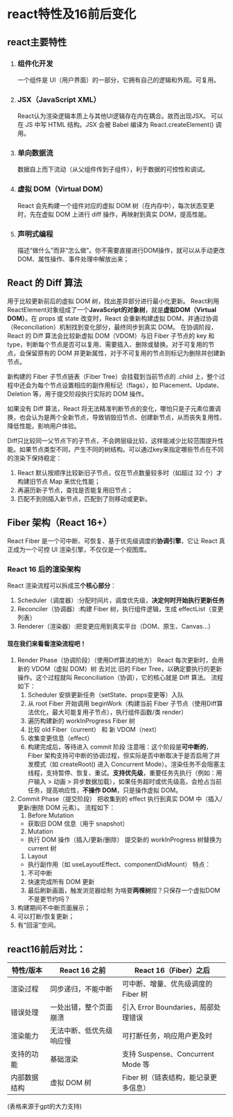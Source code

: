 # react特性及16前后变化
## react主要特性
1. ### 组件化开发       
    一个组件是 UI（用户界面）的一部分，它拥有自己的逻辑和外观。可复用。
2. ### JSX（JavaScript XML）
   React认为渲染逻辑本质上与其他UI逻辑存在内在耦合。故而出现JSX。
   可以在 JS 中写 HTML 结构。JSX 会被 Babel 编译为 React.createElement() 调用。
3. ### 单向数据流
   数据自上而下流动（从父组件传到子组件），利于数据的可控性和调试。
4. ### 虚拟 DOM（Virtual DOM）
   React 会先构建一个组件对应的虚拟 DOM 树（在内存中），每次状态变更时，先在虚拟 DOM 上进行 diff 操作，再映射到真实 DOM，提高性能。
5. ### 声明式编程
   描述“做什么”而非“怎么做”。你不需要直接进行DOM操作，就可以从手动更改DOM、属性操作、事件处理中解放出来；
## React 的 Diff 算法
用于比较更新前后的虚拟 DOM 树，找出差异部分进行最小化更新。
React利用ReactElement对象组成了一个**JavaScript的对象树**，就是**虚拟DOM（Virtual DOM）**。在 props 或 state 改变时，React 会重新构建虚拟 DOM，并通过协调（Reconciliation）机制找到变化部分，最终同步到真实 DOM。
在协调阶段，React 的 Diff 算法会比较新虚拟 DOM（VDOM）与旧 Fiber 子节点的 key 和 type，判断每个节点是否可以复用、需要插入、删除或替换。对于可复用的节点，会保留原有的 DOM 并更新属性，对于不可复用的节点则标记为删除并创建新节点。

新构建的 Fiber 子节点链表（Fiber Tree）会挂载到当前节点的 .child 上，整个过程中还会为每个节点设置相应的副作用标记（flags），如 Placement、Update、Deletion 等，用于提交阶段执行实际的 DOM 操作。

如果没有 Diff 算法，React 将无法精准判断节点的变化，哪怕只是子元素位置调换，也会认为是两个全新节点，导致销毁旧节点、创建新节点，从而丧失复用性、降低性能，影响用户体验。

Diff只比较同一父节点下的子节点，不会跨层级比较，这样能减少比较范围提升性能。如果节点类型不同，产生不同的树结构。可以通过key来指定哪些节点在不同的渲染下保持稳定：
1. React 默认按顺序比较新旧子节点，仅在节点数量较多时（如超过 32 个）才构建旧节点 Map 来优化性能；
2. 再遍历新子节点，查找是否能复用旧节点；
3. 匹配不到则插入新节点，匹配到了则移动或更新。
## Fiber 架构（React 16+）
React Fiber 是一个可中断、可恢复、基于优先级调度的**协调引擎**，它让 React 真正成为一个可控 UI 渲染引擎，不仅仅是一个视图库。
### React 16 后的渲染架构
React 渲染流程可以拆成**三个核心部分**：
1. Scheduler（调度器）:分配时间片，调度优先级，**决定何时开始执行更新任务**
2. Reconciler（协调器）:构建 Fiber 树，执行组件逻辑，生成 effectList（变更列表）
3. Renderer（渲染器）:把变更应用到真实平台（DOM、原生、Canvas...）
#### 现在我们来看看**渲染流程**吧！
1. Render Phase（协调阶段）（使用Diff算法的地方）
   React 每次更新时，会用 新的 VDOM（虚拟 DOM）树 去对比 旧的 Fiber Tree，以确定要执行的更新操作。这个过程就叫 Reconciliation（协调），它的核心就是 Diff 算法。
   流程如下：
   1. Scheduler 安排更新任务（setState、props变更等）入队
   2. 从 root Fiber 开始调用 beginWork（构建当前 Fiber 子节点（使用Diff算法优化，最大可能复用子节点），执行组件函数/类 render）
   3. 遍历构建新的 workInProgress Fiber 树
   4. 比较 old Fiber（current） 和 新 VDOM（next）
   5. 收集变更信息（effect）
   6. 构建完成后，等待进入 commit 阶段
   注意哦：这个阶段是**可中断的**，Fiber 架构支持可中断的协调过程，但实际是否中断取决于是否启用了并发模式（如 createRoot() 进入 Concurrent Mode）。渲染任务不会阻塞主线程，支持暂停、恢复、重试。**支持优先级**，重要任务先执行（例如：用户输入 > 动画 > 异步数据加载），如果任务超时或优先级高，会抢占当前任务，提高响应性，**不操作 DOM**，只是操作虚拟 DOM。
2. Commit Phase（提交阶段）
   把收集到的 effect 执行到真实 DOM 中（插入/更新/删除 DOM 元素）。
   流程如下：
   1. Before Mutation
   - 获取旧 DOM 信息（用于 snapshot）
   2. Mutation
   - 执行 DOM 操作（插入/更新/删除）
      提交新的 workInProgress 树替换为 current 树
   1. Layout
   - 执行副作用（如 useLayoutEffect、componentDidMount）
  特点：
   1. 不可中断
   2. 快速完成所有 DOM 更新
   3. 最后刷新画面，触发浏览器绘制
为啥要**两棵树**捏？只保存一个虚拟DOM不是更节约吗？
1. 构建期间不中断页面展示；
2. 可以打断/恢复更新；
3. 有“回滚”空间。
## react16前后对比：
| 特性/版本    | React 16 之前            | React 16（Fiber）之后                |
| ------------ | ------------------------ | ------------------------------------ |
| 渲染过程     | 同步递归，不能中断       | 可中断、增量、优先级调度的 Fiber 树  |
| 错误处理     | 一处出错，整个页面崩溃   | 引入 Error Boundaries，局部处理错误  |
| 渲染能力     | 无法中断、低优先级响应慢 | 可打断任务，响应用户更及时           |
| 支持的功能   | 基础渲染                 | 支持 Suspense、Concurrent Mode 等    |
| 内部数据结构 | 虚拟 DOM 树              | Fiber 树（链表结构，能记录更多信息） |

(表格来源于gpt的大力支持)
